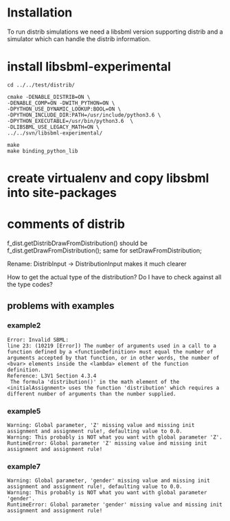 # Installation
To run distrib simulations we need a libsbml version supporting distrib
and a simulator which can handle the distrib information.


# install libsbml-experimental


    cd ../../test/distrib/

    cmake -DENABLE_DISTRIB=ON \
    -DENABLE_COMP=ON -DWITH_PYTHON=ON \
    -DPYTHON_USE_DYNAMIC_LOOKUP:BOOL=ON \
    -DPYTHON_INCLUDE_DIR:PATH=/usr/include/python3.6 \
    -DPYTHON_EXECUTABLE=/usr/bin/python3.6  \
    -DLIBSBML_USE_LEGACY_MATH=ON \
    ../../svn/libsbml-experimental/

    make
    make binding_python_lib


# create virtualenv and copy libsbml into site-packages




# comments of distrib

f_dist.getDistribDrawFromDistribution()
should be
f_dist.getDrawFromDistribution();
same for
setDrawFromDistribution;

Rename:
DistribInput -> DistributionInput
makes it much clearer

How to get the actual type of the distribution?
Do I have to check against all the type codes?


## problems with examples

### example2
```
Error: Invalid SBML:
line 23: (10219 [Error]) The number of arguments used in a call to a function defined by a <functionDefinition> must equal the number of arguments accepted by that function, or in other words, the number of <bvar> elements inside the <lambda> element of the function definition.
Reference: L3V1 Section 4.3.4
 The formula 'distribution()' in the math element of the <initialAssignment> uses the function 'distribution' which requires a different number of arguments than the number supplied.
```


### example5
```
Warning: Global parameter, 'Z' missing value and missing init assignment and assignment rule!, defaulting value to 0.0.
Warning: This probably is NOT what you want with global parameter 'Z'.
RuntimeError: Global parameter 'Z' missing value and missing init assignment and assignment rule!
```

### example7
```
Warning: Global parameter, 'gender' missing value and missing init assignment and assignment rule!, defaulting value to 0.0.
Warning: This probably is NOT what you want with global parameter 'gender'.
RuntimeError: Global parameter 'gender' missing value and missing init assignment and assignment rule!
```
